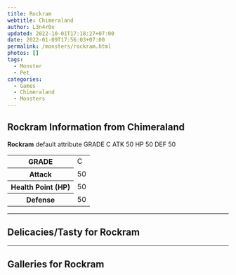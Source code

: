 ```yaml
---
title: Rockram
webtitle: Chimeraland
author: L3n4r0x
updated: 2022-10-01T17:18:27+07:00
date: 2022-01-09T17:56:03+07:00
permalink: /monsters/rockram.html
photos: []
tags:
  - Monster
  - Pet
categories:
  - Games
  - Chimeraland
  - Monsters
---
```


<section id="bootstrap-wrapper"><link rel="stylesheet" href="https://cdn.statically.io/gh/dimaslanjaka/Web-Manajemen/40ac3225/css/bootstrap-4.5-wrapper.css"/><h1>Rockram Information from Chimeraland</h1><p><b>Rockram</b> default attribute GRADE C ATK 50 HP 50 DEF 50<table><tr><th>GRADE</th><td>C</td></tr><tr><th>Attack</th><td>50</td></tr><tr><th>Health Point (HP)</th><td>50</td></tr><tr><th>Defense</th><td>50</td></tr></table></p><hr/><h2>Delicacies/Tasty for Rockram</h2><hr/><div id="gallery"><h2>Galleries for Rockram</h2><div class="row"></div></div></section>
